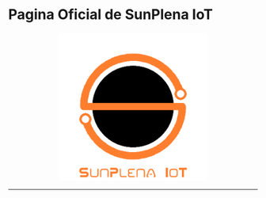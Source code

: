 # **Pagina Oficial de SunPlena IoT**
<center>
 <img src="images/Logo Sunplena v2.png" height="300px" width="300px"></img>
</center>

---